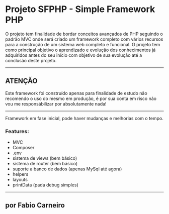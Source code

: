 # Projeto SFPHP - Simple Framework PHP
O projeto tem finalidade de bordar conceitos avançados de PHP
seguindo o padrão MVC onde será criado um framework completo
com vários recursos para a construção de um sistema web completo
e funcional. O projeto tem como principal objetivo o aprendizado
e evolução dos conhecimentos já adquiridos antes do seu início com
objetivo de sua evolução até a conclusão deste projeto.

***
## ATENÇÃO

Este framework foi construído apenas para finalidade de estudo
não recomendo o uso do mesmo em produção, é por sua conta em risco
não vou me responsábilizar por absolutamente nada!

***

Framework em fase inicial, pode haver mudanças e melhorias com o tempo.

### Features:

- MVC
- Composer
- .env
- sistema de views (bem básico)
- sistema de router (bem básico)
- suporte a banco de dados (apenas MySql até agora)
- helpers
- layouts
- printData (pada debug simples)

***

## por Fabio Carneiro